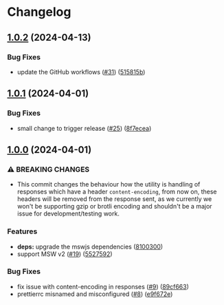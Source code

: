 # Changelog

## [1.0.2](https://github.com/Tapico/tapico-msw-webarchive/compare/v1.0.1...v1.0.2) (2024-04-13)


### Bug Fixes

* update the GitHub workflows ([#31](https://github.com/Tapico/tapico-msw-webarchive/issues/31)) ([515815b](https://github.com/Tapico/tapico-msw-webarchive/commit/515815b9f091a66835c343faeb3edba110e8e9ad))

## [1.0.1](https://github.com/Tapico/tapico-msw-webarchive/compare/v1.0.0...v1.0.1) (2024-04-01)


### Bug Fixes

* small change to trigger release ([#25](https://github.com/Tapico/tapico-msw-webarchive/issues/25)) ([8f7ecea](https://github.com/Tapico/tapico-msw-webarchive/commit/8f7ecea5ce14d32f4357ed765be1dde437b04ea1))

## [1.0.0](https://github.com/Tapico/tapico-msw-webarchive/compare/v0.5.0...v1.0.0) (2024-04-01)


### ⚠ BREAKING CHANGES

* This commit changes the behaviour how the utility is handling of responses which have a header `content-encoding`, from now on, these headers will be removed from the response sent, as we currently we won't be supporting gzip or brotli encoding and shouldn't be a major issue for development/testing work.

### Features

* **deps:** upgrade the mswjs dependencies ([8100300](https://github.com/Tapico/tapico-msw-webarchive/commit/81003006d55f6eb754fdf4a5079df309531841f0))
* support MSW v2 ([#19](https://github.com/Tapico/tapico-msw-webarchive/issues/19)) ([5527592](https://github.com/Tapico/tapico-msw-webarchive/commit/5527592bd76ce2faca5cfb80d2f25e06da639455))


### Bug Fixes

* fix issue with content-encoding in responses ([#9](https://github.com/Tapico/tapico-msw-webarchive/issues/9)) ([89cf663](https://github.com/Tapico/tapico-msw-webarchive/commit/89cf663a62af1bb3e30e240906997515bad45bde))
* prettierrc misnamed and misconfigured ([#8](https://github.com/Tapico/tapico-msw-webarchive/issues/8)) ([e9f672e](https://github.com/Tapico/tapico-msw-webarchive/commit/e9f672e5178fd5d31f71b087593cf0900fdb44ed))
